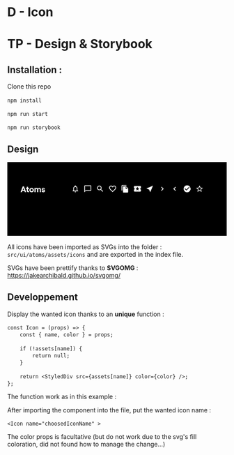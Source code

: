 # D - Icon

# TP - Design & Storybook

## Installation :

Clone this repo

`npm install`

`npm run start`

`npm run storybook`

## Design

![Icon Image](readmeImg/Icon.png)

All icons have been imported as SVGs into the folder : `src/ui/atoms/assets/icons`
and are exported in the index file.

SVGs have been prettify thanks to **SVGOMG** : https://jakearchibald.github.io/svgomg/

## Developpement

Display the wanted icon thanks to an **unique** function :

```
const Icon = (props) => {
	const { name, color } = props;

	if (!assets[name]) {
		return null;
	}

	return <StyledDiv src={assets[name]} color={color} />;
};
```

The function work as in this example :

After importing the component into the file, put the wanted icon name :

```
<Icon name="choosedIconName" >
```

The color props is facultative (but do not work due to the svg's fill coloration, did not found how to manage the change...)
